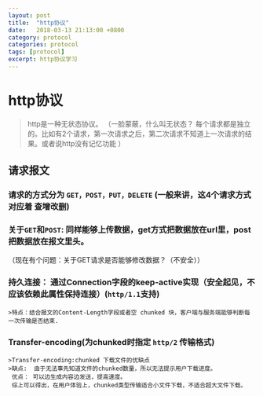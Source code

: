 ```yaml
---
layout: post
title:  "http协议"
date:   2018-03-13 21:13:00 +0800
category: protocol
categories: protocol
tags: [protocol] 
excerpt: http协议学习
---
```


# http协议
  >http是一种无状态协议。
  （一脸蒙蔽，什么叫无状态？ 每个请求都是独立的。比如有2个请求，第一次请求之后，第二次请求不知道上一次请求的结果。或者说http没有记忆功能 ）

## 请求报文
### 请求的方式分为 `GET，POST，PUT，DELETE` (一般来讲，这4个请求方式对应着 查增改删)
### 关于`GET`和`POST`: 同样能够上传数据，get方式把数据放在url里，post把数据放在报文里头。
   （现在有个问题：关于GET请求是否能够修改数据？（不安全））
### 持久连接： 通过Connection字段的keep-active实现（安全起见，不应该依赖此属性保持连接）(`http/1.1`支持)
    >特点：结合报文的Content-Length字段或者空 chunked 块，客户端与服务端能够判断每一次传输是否结束.
### Transfer-encoding(为chunked时指定 `http/2` 传输格式)
    >Transfer-encoding:chunked 下载文件的优缺点
    >缺点:  由于无法事先知道文件的chunked数量，所以无法提示用户下载进度。
     优点： 可以边生成内容边发送，提高速度。
     综上可以得出，在用户体验上，chunked类型传输适合小文件下载，不适合超大文件下载。




